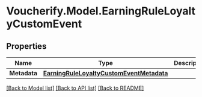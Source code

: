 # Voucherify.Model.EarningRuleLoyaltyCustomEvent

## Properties

Name | Type | Description | Notes
------------ | ------------- | ------------- | -------------
**Metadata** | [**EarningRuleLoyaltyCustomEventMetadata**](EarningRuleLoyaltyCustomEventMetadata.md) |  | [optional] 

[[Back to Model list]](../README.md#documentation-for-models) [[Back to API list]](../README.md#documentation-for-api-endpoints) [[Back to README]](../README.md)

